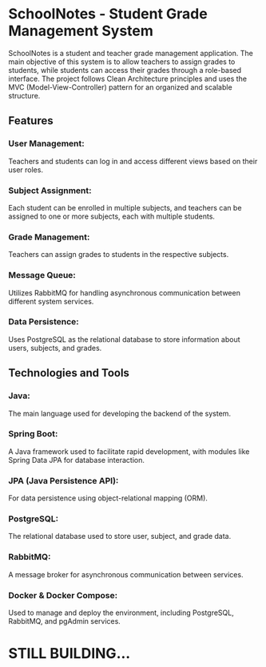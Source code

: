 # SchoolNotes - Student Grade Management System
SchoolNotes is a student and teacher 
grade management application. The main objective 
of this system is to allow teachers to assign grades 
to students, while students can access their grades 
through a role-based interface. The project follows
Clean Architecture principles and uses the MVC 
(Model-View-Controller) pattern for an organized and 
scalable structure.

## Features
### User Management:
Teachers and students can log in and access different views based on their user roles.

### Subject Assignment:
Each student can be enrolled in multiple subjects, and teachers can be assigned to one or more subjects, each with multiple students.
### Grade Management:
Teachers can assign grades to students in the respective subjects.
### Message Queue: 
Utilizes RabbitMQ for handling asynchronous communication between different system services.
### Data Persistence:
Uses PostgreSQL as the relational database to store information about users, subjects, and grades.

## Technologies and Tools
### Java:
The main language used for developing the backend of the system.
### Spring Boot: 
A Java framework used to facilitate rapid development, with modules like Spring Data JPA for database interaction.
### JPA (Java Persistence API):
For data persistence using object-relational mapping (ORM).
### PostgreSQL: 
The relational database used to store user, subject, and grade data.
### RabbitMQ: 
A message broker for asynchronous communication between services.
### Docker & Docker Compose:
Used to manage and deploy the environment, including PostgreSQL, RabbitMQ, and pgAdmin services.

# STILL BUILDING...
